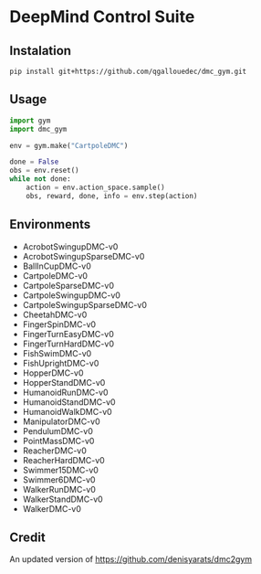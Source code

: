 # DeepMind Control Suite

## Instalation

```shell
pip install git+https://github.com/qgallouedec/dmc_gym.git
```

## Usage

```python
import gym
import dmc_gym

env = gym.make("CartpoleDMC")

done = False
obs = env.reset()
while not done:
    action = env.action_space.sample()
    obs, reward, done, info = env.step(action)
```

## Environments

- AcrobotSwingupDMC-v0
- AcrobotSwingupSparseDMC-v0
- BallInCupDMC-v0
- CartpoleDMC-v0
- CartpoleSparseDMC-v0
- CartpoleSwingupDMC-v0
- CartpoleSwingupSparseDMC-v0
- CheetahDMC-v0
- FingerSpinDMC-v0
- FingerTurnEasyDMC-v0
- FingerTurnHardDMC-v0
- FishSwimDMC-v0
- FishUprightDMC-v0
- HopperDMC-v0
- HopperStandDMC-v0
- HumanoidRunDMC-v0
- HumanoidStandDMC-v0
- HumanoidWalkDMC-v0
- ManipulatorDMC-v0
- PendulumDMC-v0
- PointMassDMC-v0
- ReacherDMC-v0
- ReacherHardDMC-v0
- Swimmer15DMC-v0
- Swimmer6DMC-v0
- WalkerRunDMC-v0
- WalkerStandDMC-v0
- WalkerDMC-v0

## Credit

An updated version of https://github.com/denisyarats/dmc2gym